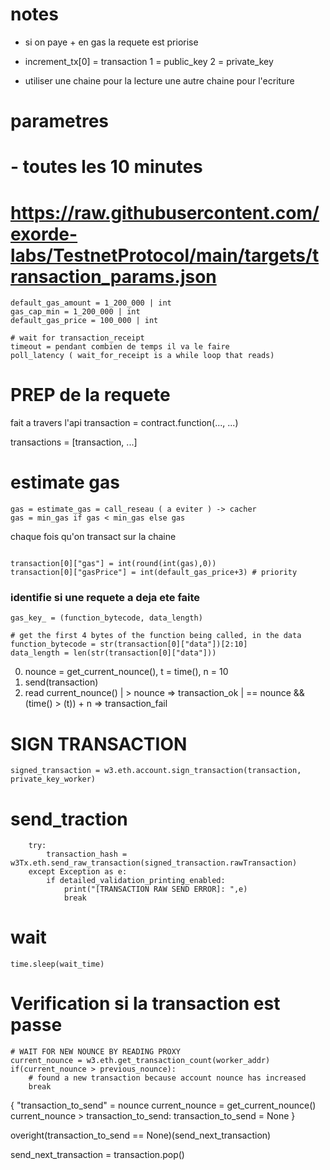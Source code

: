 
# notes
- si on paye + en gas la requete est priorise
- increment_tx[0] = transaction 
               1  = public_key
               2  = private_key

- utiliser une chaine pour la lecture
           une autre chaine pour l'ecriture

# parametres


# - toutes les 10 minutes 
# https://raw.githubusercontent.com/exorde-labs/TestnetProtocol/main/targets/transaction_params.json
``` parametrique static defini par exorde
default_gas_amount = 1_200_000 | int
gas_cap_min = 1_200_000 | int
default_gas_price = 100_000 | int

# wait for transaction_receipt
timeout = pendant combien de temps il va le faire
poll_latency ( wait_for_receipt is a while loop that reads)
```

# PREP de la requete 

fait a travers l'api
transaction = contract.function(..., ...)

transactions = [transaction, ...]


# estimate gas
```
gas = estimate_gas = call_reseau ( a eviter ) -> cacher
gas = min_gas if gas < min_gas else gas 
```
chaque fois qu'on transact sur la chaine

```

transaction[0]["gas"] = int(round(int(gas),0))
transaction[0]["gasPrice"] = int(default_gas_price+3) # priority

```

### identifie si une requete a deja ete faite 
```
gas_key_ = (function_bytecode, data_length)

# get the first 4 bytes of the function being called, in the data
function_bytecode = str(transaction[0]["data"])[2:10]
data_length = len(str(transaction[0]["data"]))
```

0. nounce = get_current_nounce(), t = time(), n = 10
1. send(transaction)
2. read current_nounce()
    | > nounce => transaction_ok
    | == nounce && (time() > (t)) + n => transaction_fail

# SIGN TRANSACTION
```
signed_transaction = w3.eth.account.sign_transaction(transaction, private_key_worker)
```


# send_traction
```
    try:
        transaction_hash = w3Tx.eth.send_raw_transaction(signed_transaction.rawTransaction)
    except Exception as e:
        if detailed_validation_printing_enabled:
            print("[TRANSACTION RAW SEND ERROR]: ",e)
            break
```

# wait 

`time.sleep(wait_time)`


# Verification si la transaction est passe
```
# WAIT FOR NEW NOUNCE BY READING PROXY
current_nounce = w3.eth.get_transaction_count(worker_addr)
if(current_nounce > previous_nounce):
    # found a new transaction because account nounce has increased
    break
```

{
    "transaction_to_send" = nounce
    current_nounce = get_current_nounce()
    current_nounce > transaction_to_send:
        transaction_to_send = None
}

overight(transaction_to_send == None)(send_next_transaction)


send_next_transaction = transaction.pop()
